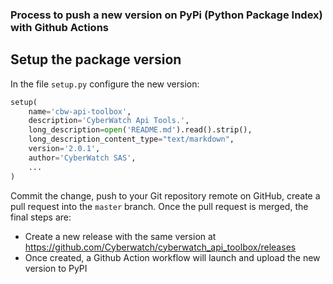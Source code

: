 ### Process to push a new version on PyPi (Python Package Index) with Github Actions

## Setup the package version

In the file `setup.py` configure the new version:

```python
setup(
    name='cbw-api-toolbox',
    description='CyberWatch Api Tools.',
    long_description=open('README.md').read().strip(),
    long_description_content_type="text/markdown",
    version='2.0.1',
    author='CyberWatch SAS',
    ...
)
```

Commit the change, push to your Git repository remote on GitHub, create a pull request into the `master` branch.
Once the pull request is merged, the final steps are:

- Create a new release with the same version at https://github.com/Cyberwatch/cyberwatch_api_toolbox/releases
- Once created, a Github Action workflow will launch and upload the new version to PyPI

